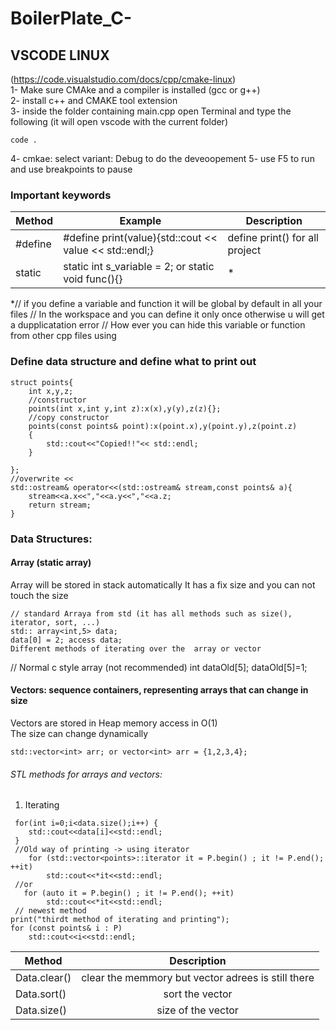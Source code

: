 # BoilerPlate_C-

## VSCODE LINUX  
(https://code.visualstudio.com/docs/cpp/cmake-linux)  
1- Make sure CMAke and a compiler is installed (gcc or g++)  
2- install c++ and CMAKE tool extension  
3- inside the folder containing main.cpp open Terminal and type the following (it will open vscode with the current folder)
```
code .
```
4- cmkae: select variant: Debug to do the deveoopement 
5- use F5 to run and use breakpoints to pause 

### Important keywords
| Method    | Example | Description  | 
| ------------- |-------------|-------------|
| #define | #define print(value){std::cout << value << std::endl;} | define print() for all project |
| static | static int s_variable = 2; or static void func(){}| * |

*// if you define a variable and function it will be global by default in all your files
// In the workspace and you can define it only once otherwise u will get a dupplicatation error
// How ever you can hide this variable or function from other cpp files using

### Define data structure and define what to print out
```
struct points{
    int x,y,z;
    //constructor
    points(int x,int y,int z):x(x),y(y),z(z){};
    //copy constructor
    points(const points& point):x(point.x),y(point.y),z(point.z)
    {
        std::cout<<"Copied!!"<< std::endl;
    }

};
//overwrite <<
std::ostream& operator<<(std::ostream& stream,const points& a){
    stream<<a.x<<","<<a.y<<","<<a.z;
    return stream;
}
```

### Data Structures: 
#### Array (static array) 
Array will be stored in stack automatically
It has a fix size and you can not touch the size  
```
// standard Arraya from std (it has all methods such as size(), iterator, sort, ...)
std:: array<int,5> data;
data[0] = 2; access data;
Different methods of iterating over the  array or vector
```
// Normal c style array (not recommended)
int dataOld[5];
dataOld[5]=1;

#### Vectors: sequence containers, representing arrays that can change in size 
Vectors are stored in Heap memory
 access in O(1)   
 The size can change dynamically 
 ```
 std::vector<int> arr; or vector<int> arr = {1,2,3,4};
 ```
 
###### STL methods for arrays and vectors:
1. Iterating
```
 for(int i=0;i<data.size();i++) {
    std::cout<<data[i]<<std::endl;
 }
 //Old way of printing -> using iterator
    for (std::vector<points>::iterator it = P.begin() ; it != P.end(); ++it)
        std::cout<<*it<<std::endl;
 //or    
   for (auto it = P.begin() ; it != P.end(); ++it)
        std::cout<<*it<<std::endl;
 // newest method
print("thirdt method of iterating and printing");
for (const points& i : P)
    std::cout<<i<<std::endl;
```
| Method      | Description         |
| ------------- |:-------------:|
| Data.clear() | clear the memmory but vector adrees is still there |
| Data.sort() | sort the vector |
| Data.size() | size of the vector |


